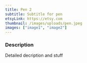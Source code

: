 ```yaml
---
title: Pen 2
subtitle: Subtitle for pen
etsyLink: https://etsy.com
thumbnail: /images/uploads/pen.jpeg
images: ["image1", "image2"]
---
```


### Description

Detailed decription and stuff
